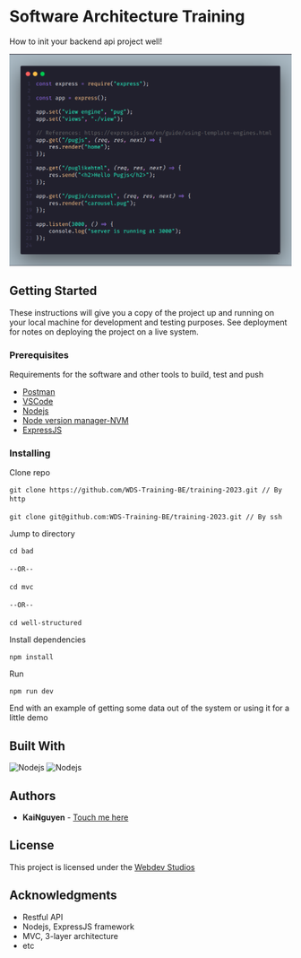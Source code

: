 # Software Architecture Training

How to init your backend api project well!

![screenshot](https://github.com/WDS-Training-BE/training-2023/blob/main/markdown/decriptionBG.png?raw=true)

## Getting Started

These instructions will give you a copy of the project up and running on
your local machine for development and testing purposes. See deployment
for notes on deploying the project on a live system.

### Prerequisites

Requirements for the software and other tools to build, test and push

- [Postman](https://www.postman.com/)
- [VSCode](https://code.visualstudio.com/)
- [Nodejs](https://nodejs.org/en/)
- [Node version manager-NVM](https://github.com/nvm-sh/nvm)
- [ExpressJS](https://expressjs.com/)

### Installing

Clone repo

```shell
git clone https://github.com/WDS-Training-BE/training-2023.git // By http

git clone git@github.com:WDS-Training-BE/training-2023.git // By ssh
```

Jump to directory

```
cd bad

--OR--

cd mvc

--OR--

cd well-structured

```

Install dependencies

```
npm install

```

Run

```
npm run dev

```

End with an example of getting some data out of the system or using it
for a little demo

## Built With

<img src="https://upload.wikimedia.org/wikipedia/commons/thumb/d/d9/Node.js_logo.svg/2560px-Node.js_logo.svg.png" alt="Nodejs" style="width:128px;"/>

<img src="https://assets.website-files.com/61ca3f775a79ec5f87fcf937/6202fcdee5ee8636a145a41b_1234.png" alt="Nodejs" style="width:128px;"/>

## Authors

- **KaiNguyen** -
  [Touch me here](https://github.com/anacondaf)

## License

This project is licensed under the [Webdev Studios](https://webdevstudios.org/)

## Acknowledgments

- Restful API
- Nodejs, ExpressJS framework
- MVC, 3-layer architecture
- etc
